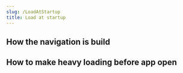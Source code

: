```yaml
---
slug: /LoadAtStartup
title: Load at startup
---
```


## How the navigation is build


## How to make heavy loading before app open

